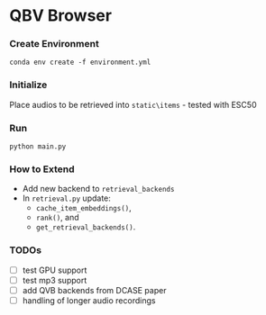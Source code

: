 # QBV Browser

### Create Environment
```conda env create -f environment.yml```

### Initialize
Place audios to be retrieved into `static\items` - tested with ESC50

### Run
`python main.py`

### How to Extend
- Add new backend to `retrieval_backends` 
- In `retrieval.py` update:
  - `cache_item_embeddings()`, 
  - `rank()`, and 
  - `get_retrieval_backends()`.

### TODOs
- [ ] test GPU support
- [ ] test mp3 support
- [ ] add QVB backends from DCASE paper
- [ ] handling of longer audio recordings
